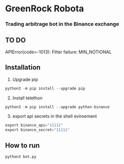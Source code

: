 # GreenRock Robota
### Trading arbitrage bot in the Binance exchange 

## TO DO
APIError(code=-1013): Filter failure: MIN_NOTIONAL


## Installation

1. Upgrade pip
```python 
python3 -m pip install --upgrade pip 
```

2. Install telethon
```python 
python3 -m pip install --upgrade python-binance

```

3. export api secrets in the shell eviroement 
```python 
export binance_api="11111"
export binance_secret="11111"
```

## How to run
```python
python3 bot.py
```

